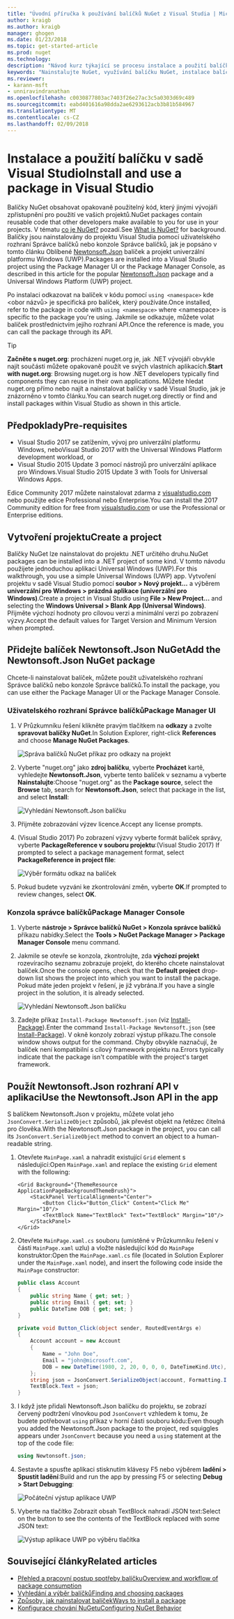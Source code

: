 ```yaml
---
title: "Úvodní příručka k používání balíčků NuGet z Visual Studia | Microsoft Docs"
author: kraigb
ms.author: kraigb
manager: ghogen
ms.date: 01/23/2018
ms.topic: get-started-article
ms.prod: nuget
ms.technology: 
description: "Návod kurz týkající se procesu instalace a použití balíčku NuGet v sadě Visual Studio projektu."
keywords: "Nainstalujte NuGet, využívání balíčku NuGet, instalace balíčků NuGet, odkazů na balíček NuGet, pomocí balíčků NuGet"
ms.reviewer:
- karann-msft
- unniravindranathan
ms.openlocfilehash: c0030877803ac7403f26e27ac3c5a0303d69c489
ms.sourcegitcommit: eabd401616a98dda2ae6293612acb3b81b584967
ms.translationtype: MT
ms.contentlocale: cs-CZ
ms.lasthandoff: 02/09/2018
---
```

# <a name="install-and-use-a-package-in-visual-studio"></a><span data-ttu-id="7d040-104">Instalace a použití balíčku v sadě Visual Studio</span><span class="sxs-lookup"><span data-stu-id="7d040-104">Install and use a package in Visual Studio</span></span>

<span data-ttu-id="7d040-105">Balíčky NuGet obsahovat opakovaně použitelný kód, který jinými vývojáři zpřístupnění pro použití ve vašich projektů.</span><span class="sxs-lookup"><span data-stu-id="7d040-105">NuGet packages contain reusable code that other developers make available to you for use in your projects.</span></span> <span data-ttu-id="7d040-106">V tématu [co je NuGet?](../What-is-NuGet.md) pozadí.</span><span class="sxs-lookup"><span data-stu-id="7d040-106">See [What is NuGet?](../What-is-NuGet.md) for background.</span></span> <span data-ttu-id="7d040-107">Balíčky jsou nainstalovány do projektu Visual Studia pomocí uživatelského rozhraní Správce balíčků nebo konzole Správce balíčků, jak je popsáno v tomto článku Oblíbené [Newtonsoft.Json](https://www.nuget.org/packages/Newtonsoft.Json/) balíček a projekt univerzální platformu Windows (UWP).</span><span class="sxs-lookup"><span data-stu-id="7d040-107">Packages are installed into a Visual Studio project using the Package Manager UI or the Package Manager Console, as described in this article for the popular [Newtonsoft.Json](https://www.nuget.org/packages/Newtonsoft.Json/) package and a Universal Windows Platform (UWP) project.</span></span>

<span data-ttu-id="7d040-108">Po instalaci odkazovat na balíček v kódu pomocí `using <namespace>` kde \<obor názvů\> je specifická pro balíček, který používáte.</span><span class="sxs-lookup"><span data-stu-id="7d040-108">Once installed, refer to the package in code with `using <namespace>` where \<namespace\> is specific to the package you're using.</span></span> <span data-ttu-id="7d040-109">Jakmile se odkazuje, můžete volat balíček prostřednictvím jejího rozhraní API.</span><span class="sxs-lookup"><span data-stu-id="7d040-109">Once the reference is made, you can call the package through its API.</span></span>

> [!Tip]
> <span data-ttu-id="7d040-110">**Začněte s nuget.org**: procházení nuget.org je, jak .NET vývojáři obvykle najít součásti můžete opakovaně použít ve svých vlastních aplikacích.</span><span class="sxs-lookup"><span data-stu-id="7d040-110">**Start with nuget.org**: Browsing nuget.org is how .NET developers typically find components they can reuse in their own applications.</span></span> <span data-ttu-id="7d040-111">Můžete hledat nuget.org přímo nebo najít a nainstalovat balíčky v sadě Visual Studio, jak je znázorněno v tomto článku.</span><span class="sxs-lookup"><span data-stu-id="7d040-111">You can search nuget.org directly or find and install packages within Visual Studio as shown in this article.</span></span>

## <a name="pre-requisites"></a><span data-ttu-id="7d040-112">Předpoklady</span><span class="sxs-lookup"><span data-stu-id="7d040-112">Pre-requisites</span></span>

- <span data-ttu-id="7d040-113">Visual Studio 2017 se zatížením, vývoj pro univerzální platformu Windows, nebo</span><span class="sxs-lookup"><span data-stu-id="7d040-113">Visual Studio 2017 with the Universal Windows Platform development workload, or</span></span>
- <span data-ttu-id="7d040-114">Visual Studio 2015 Update 3 pomocí nástrojů pro univerzální aplikace pro Windows.</span><span class="sxs-lookup"><span data-stu-id="7d040-114">Visual Studio 2015 Update 3 with Tools for Universal Windows Apps.</span></span>

<span data-ttu-id="7d040-115">Edice Community 2017 můžete nainstalovat zdarma z [visualstudio.com](https://www.visualstudio.com/) nebo použijte edice Professional nebo Enterprise.</span><span class="sxs-lookup"><span data-stu-id="7d040-115">You can install the 2017 Community edition for free from [visualstudio.com](https://www.visualstudio.com/) or use the Professional or Enterprise editions.</span></span>

## <a name="create-a-project"></a><span data-ttu-id="7d040-116">Vytvoření projektu</span><span class="sxs-lookup"><span data-stu-id="7d040-116">Create a project</span></span>

<span data-ttu-id="7d040-117">Balíčky NuGet lze nainstalovat do projektu .NET určitého druhu.</span><span class="sxs-lookup"><span data-stu-id="7d040-117">NuGet packages can be installed into a .NET project of some kind.</span></span> <span data-ttu-id="7d040-118">V tomto návodu použijete jednoduchou aplikaci Universal Windows (UWP).</span><span class="sxs-lookup"><span data-stu-id="7d040-118">For this walkthrough, you use a simple Universal Windows (UWP) app.</span></span> <span data-ttu-id="7d040-119">Vytvoření projektu v sadě Visual Studio pomocí **soubor > Nový projekt...**  a výběrem **univerzální pro Windows > prázdná aplikace (univerzální pro Windows)**.</span><span class="sxs-lookup"><span data-stu-id="7d040-119">Create a project in Visual Studio using **File > New Project...** and selecting the **Windows Universal > Blank App (Universal Windows)**.</span></span> <span data-ttu-id="7d040-120">Přijměte výchozí hodnoty pro cílovou verzi a minimální verzi po zobrazení výzvy.</span><span class="sxs-lookup"><span data-stu-id="7d040-120">Accept the default values for Target Version and Minimum Version when prompted.</span></span>

## <a name="add-the-newtonsoftjson-nuget-package"></a><span data-ttu-id="7d040-121">Přidejte balíček Newtonsoft.Json NuGet</span><span class="sxs-lookup"><span data-stu-id="7d040-121">Add the Newtonsoft.Json NuGet package</span></span>

<span data-ttu-id="7d040-122">Chcete-li nainstalovat balíček, můžete použít uživatelského rozhraní Správce balíčků nebo konzole Správce balíčků.</span><span class="sxs-lookup"><span data-stu-id="7d040-122">To install the package, you can use either the Package Manager UI or the Package Manager Console.</span></span>

### <a name="package-manager-ui"></a><span data-ttu-id="7d040-123">Uživatelského rozhraní Správce balíčků</span><span class="sxs-lookup"><span data-stu-id="7d040-123">Package Manager UI</span></span>

1. <span data-ttu-id="7d040-124">V Průzkumníku řešení klikněte pravým tlačítkem na **odkazy** a zvolte **spravovat balíčky NuGet**.</span><span class="sxs-lookup"><span data-stu-id="7d040-124">In Solution Explorer, right-click **References** and choose **Manage NuGet Packages**.</span></span>

    ![Správa balíčků NuGet příkaz pro odkazy na projekt](media/QS_Use-02-ManageNuGetPackages.png)

1. <span data-ttu-id="7d040-126">Vyberte "nuget.org" jako **zdroj balíčku**, vyberte **Procházet** kartě, vyhledejte **Newtonsoft.Json**, vyberte tento balíček v seznamu a vyberte  **Nainstalujte**:</span><span class="sxs-lookup"><span data-stu-id="7d040-126">Choose "nuget.org" as the **Package source**, select the **Browse** tab, search for **Newtonsoft.Json**, select that package in the list, and select **Install**:</span></span>

    ![Vyhledání Newtonsoft.Json balíčku](media/QS_Use-03-NewtonsoftJson.png)

1. <span data-ttu-id="7d040-128">Přijměte zobrazování výzev licence.</span><span class="sxs-lookup"><span data-stu-id="7d040-128">Accept any license prompts.</span></span>

1. <span data-ttu-id="7d040-129">(Visual Studio 2017) Po zobrazení výzvy vyberte formát balíček správy, vyberte **PackageReference v souboru projektu**:</span><span class="sxs-lookup"><span data-stu-id="7d040-129">(Visual Studio 2017) If prompted to select a package management format, select **PackageReference in project file**:</span></span>

    ![Výběr formátu odkaz na balíček](media/QS_Use-03b-SelectFormat.png)

1. <span data-ttu-id="7d040-131">Pokud budete vyzváni ke zkontrolování změn, vyberte **OK**.</span><span class="sxs-lookup"><span data-stu-id="7d040-131">If prompted to review changes, select **OK**.</span></span>

### <a name="package-manager-console"></a><span data-ttu-id="7d040-132">Konzola správce balíčků</span><span class="sxs-lookup"><span data-stu-id="7d040-132">Package Manager Console</span></span>

1. <span data-ttu-id="7d040-133">Vyberte **nástroje > Správce balíčků NuGet > Konzola správce balíčků** příkazu nabídky.</span><span class="sxs-lookup"><span data-stu-id="7d040-133">Select the **Tools > NuGet Package Manager > Package Manager Console** menu command.</span></span>

1. <span data-ttu-id="7d040-134">Jakmile se otevře se konzola, zkontrolujte, zda **výchozí projekt** rozevíracího seznamu zobrazuje projekt, do kterého chcete nainstalovat balíček.</span><span class="sxs-lookup"><span data-stu-id="7d040-134">Once the console opens, check that the **Default project** drop-down list shows the project into which you want to install the package.</span></span> <span data-ttu-id="7d040-135">Pokud máte jeden projekt v řešení, je již vybrána.</span><span class="sxs-lookup"><span data-stu-id="7d040-135">If you have a single project in the solution, it is already selected.</span></span>

    ![Vyhledání Newtonsoft.Json balíčku](media/QS_Use-08-Console1.png)

1. <span data-ttu-id="7d040-137">Zadejte příkaz `Install-Package Newtonsoft.json` (viz [Install-Package](../tools/ps-ref-install-package.md)).</span><span class="sxs-lookup"><span data-stu-id="7d040-137">Enter the command `Install-Package Newtonsoft.json` (see [Install-Package](../tools/ps-ref-install-package.md)).</span></span> <span data-ttu-id="7d040-138">V okně konzoly zobrazí výstup příkazu.</span><span class="sxs-lookup"><span data-stu-id="7d040-138">The console window shows output for the command.</span></span> <span data-ttu-id="7d040-139">Chyby obvykle naznačují, že balíček není kompatibilní s cílový framework projektu na.</span><span class="sxs-lookup"><span data-stu-id="7d040-139">Errors typically indicate that the package isn't compatible with the project's target framework.</span></span>

## <a name="use-the-newtonsoftjson-api-in-the-app"></a><span data-ttu-id="7d040-140">Použít Newtonsoft.Json rozhraní API v aplikaci</span><span class="sxs-lookup"><span data-stu-id="7d040-140">Use the Newtonsoft.Json API in the app</span></span>

<span data-ttu-id="7d040-141">S balíčkem Newtonsoft.Json v projektu, můžete volat jeho `JsonConvert.SerializeObject` způsobů, jak převést objekt na řetězec čitelná pro člověka.</span><span class="sxs-lookup"><span data-stu-id="7d040-141">With the Newtonsoft.Json package in the project, you can call its `JsonConvert.SerializeObject` method to convert an object to a human-readable string.</span></span>

1. <span data-ttu-id="7d040-142">Otevřete `MainPage.xaml` a nahradit existující `Grid` element s následující:</span><span class="sxs-lookup"><span data-stu-id="7d040-142">Open `MainPage.xaml` and replace the existing `Grid` element with the following:</span></span>

    ```xaml
    <Grid Background="{ThemeResource ApplicationPageBackgroundThemeBrush}">
        <StackPanel VerticalAlignment="Center">
            <Button Click="Button_Click" Content="Click Me" Margin="10"/>
            <TextBlock Name="TextBlock" Text="TextBlock" Margin="10"/>
        </StackPanel>
    </Grid>
    ```

1. <span data-ttu-id="7d040-143">Otevřete `MainPage.xaml.cs` souboru (umístěné v Průzkumníku řešení v části `MainPage.xaml` uzlu) a vložte následující kód do `MainPage` konstruktor:</span><span class="sxs-lookup"><span data-stu-id="7d040-143">Open the `MainPage.xaml.cs` file (located in Solution Explorer under the `MainPage.xaml` node), and insert the following code inside the `MainPage` constructor:</span></span>

    ```cs
    public class Account
    {
        public string Name { get; set; }
        public string Email { get; set; }
        public DateTime DOB { get; set; }
    }

    private void Button_Click(object sender, RoutedEventArgs e)
    {
        Account account = new Account
        {
            Name = "John Doe",
            Email = "john@microsoft.com",
            DOB = new DateTime(1980, 2, 20, 0, 0, 0, DateTimeKind.Utc),
        };
        string json = JsonConvert.SerializeObject(account, Formatting.Indented);
        TextBlock.Text = json;
    }
    ```

1. <span data-ttu-id="7d040-144">I když jste přidali Newtonsoft.Json balíčku do projektu, se zobrazí červený podtržení vlnovkou pod `JsonConvert` vzhledem k tomu, že budete potřebovat `using` příkaz v horní části souboru kódu:</span><span class="sxs-lookup"><span data-stu-id="7d040-144">Even though you added the Newtonsoft.Json package to the project, red squiggles appears under `JsonConvert` because you need a `using` statement at the top of the code file:</span></span>

    ```cs
    using Newtonsoft.json;
    ```

1. <span data-ttu-id="7d040-145">Sestavte a spusťte aplikaci stisknutím klávesy F5 nebo výběrem **ladění > Spustit ladění**:</span><span class="sxs-lookup"><span data-stu-id="7d040-145">Build and run the app by pressing F5 or selecting **Debug > Start Debugging**:</span></span>

    ![Počáteční výstup aplikace UWP](media/QS_Use-06-AppStart.png)

1. <span data-ttu-id="7d040-147">Vyberte na tlačítko Zobrazit obsah TextBlock nahradí JSON text:</span><span class="sxs-lookup"><span data-stu-id="7d040-147">Select on the button to see the contents of the TextBlock replaced with some JSON text:</span></span>

    ![Výstup aplikace UWP po výběru tlačítka](media/QS_Use-07-AppEnd.png)

## <a name="related-articles"></a><span data-ttu-id="7d040-149">Související články</span><span class="sxs-lookup"><span data-stu-id="7d040-149">Related articles</span></span>

- [<span data-ttu-id="7d040-150">Přehled a pracovní postup spotřeby balíčku</span><span class="sxs-lookup"><span data-stu-id="7d040-150">Overview and workflow of package consumption</span></span>](../consume-packages/overview-and-workflow.md)
- [<span data-ttu-id="7d040-151">Vyhledání a výběr balíčků</span><span class="sxs-lookup"><span data-stu-id="7d040-151">Finding and choosing packages</span></span>](../consume-packages/finding-and-choosing-packages.md)
- [<span data-ttu-id="7d040-152">Způsoby, jak nainstalovat balíček</span><span class="sxs-lookup"><span data-stu-id="7d040-152">Ways to install a package</span></span>](../consume-packages/ways-to-install-a-package.md)
- [<span data-ttu-id="7d040-153">Konfigurace chování NuGetu</span><span class="sxs-lookup"><span data-stu-id="7d040-153">Configuring NuGet Behavior</span></span>](../consume-packages/configuring-nuget-behavior.md)
